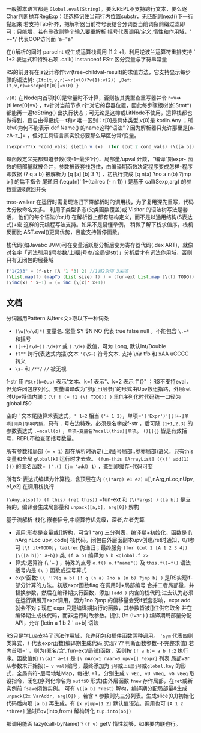 一般脚本语言都是 `Global.eval(String)`。要么REPL不支持跨行文本，要么逐Char判断抛弃RegExp；我选择记住当前行内位置substr，无匹配则next()下一行黏起来
若支持Tab补齐，把解析器当前符号表结合分词器当前词条前缀过滤即可；只能增，若有删改则整个输入要重解析
括号代表调用/定义,惰性和作用域，' +-*/ 代表OOP访问而 'a="a"

在()解析的同时 parseInt 或生成运算栈调用 [1 2 +]，利用逆波兰运算符重排支持 ' 1+2 表达式和特殊右项 .call()
instanceof FStr 区分变量与字符串常量

RS的前身有在js设计称作tvr(tree-childval-result)的求值方法，它支持显示每步骤的语法树: `{If:(t,v,r)=>r(v(0)?v(1):v(2)) ,Def:(t,v,r)=>scope[t[0]]=v(0) }`

`v(0)` 在Node内首项t[0]是常量时不计算，否则按其类型查重写器并令 r=v=>{tHere[0]=v} ，tv针对当前节点 r针对它的容器位置，因此每步骤根树(如Stmt*)都能再一遍toString() 出执行状态；可无论是这抑或LitNode不使用，运算栈都也做得到，且自由得更统一
t和v 唯一区别：t[0]是具体类型,v(0)是 kotlin.Any ；所以v0为何不能表示 def Name() 的name这种“语法”？因为解析器只允许那里是[a-zA-z_]+ ，但对工具语言属实没必要那么早区分常/变量。
```java
(\expr-??(x *cond_vals) {letin v (x)  (for (cut 2 cond_vals) (\([a b]) (add(? (== v a) b)) ) )}) //RS 只暴露了 \=? 三个基元-调用作用域,if-部分求值
```
每函数定义完都知道参数(或-1=最少1个)、局部量/upval 计数，“编译”期expr- 函数的局部量就被合并，参数被嵌套栈包住，由编译期函数决定程序变成怎样-程序即数据
(? q a b) 被解析为 [q [a] [b] 3 ?] ，初执行变成 [q n(a) ?no a n(b) ?jmp b ] 的扁平指令
尾递归 (\equ(n)' 1+(tailrec (- n 1)) ) 是基于 call(Sexp,arg) 的参数重设&跳回开头

tree-walker 在运行时需复现递归下降解析时的调用栈，为了复用深先重写，代码太分散命名太多。 利用子类型多态(父类函数覆盖)或 Visitor 的语法树写法是套话，
他们的每个语法(for,if) 在解析器上都有结构定义，而不是以通用结构(S表达式)+宏 这样的元编程写法支持。如果不是易懂举例， 稍微了解下栈求值序，栈机反而比 AST.eval()更具优势，且能支持暂停函数。

栈代码(如Javabc JVM)可在变量活跃期分析后变为寄存器代码(.dex ART)，就像对名字「词法引用(j号参数/上i层j号参/全局键str)」分析后才有词法作用域，否则只有无闭包的层叠域

```java
f"1{2}3" = (f-str [A '1 '3] 2) //1首2次项 3末项
(\List.map(f) (mapTo (List size) f) ) = (fun-ext List.map (\(f) TODO)) //含'.' 快捷定义
(\inc(x) ' x+1) = (= inc (\(x)' x+1))
```

## 文档

分词器用Pattern 从Iter<文>取以下一种词条
+ `(\w[\w\d]*)` 变量名. 常量 $Y $N NO 代表 true false null 。不能包含 `\.+*` 和括号
+ `([-+]?\d+)(.\d+)?` 或 `(.\d+)` 数值，可为 Long, 默认Int/Double
+ `f?""` 跨行(表达式内插)文本 `'(\S+)` 符号文本. 支持 \n\r tfb 和 xAA uCCCC 转义
+ `\s+` 和 `/**/` `//` 被无视

f-str 用 `FStr(k=0,s)` 表示'文本、k=1 表示"、k=2 表示 f"{}" ；RS不支持eval，但允许闭包序列化。变量编译改为“参j/上i层参j”的形式由Upv数组指路，外层ret时Upv将值内联；`(\f ! (= f1 (\! TODO)) )` 里f1序列化时代码统一口径为 global.f$0

空的 ' 文本尾随算术表达式，`' 1+2` 相当 `('+ 1 2)`，单项=`'('Expr')'|[!+-]单项|词条|字串内插`，只有 `.` 号右边特殊，必须是名字或f-str ，后可随 `(1+1,2,3)` 的参数表达式 `.=mcall(o)` ，`单项=变量名?mcall(this)|单项`。 `()[]{}` 皆是有效括号，REPL不检查闭括号数量。

所有参数和局部 `(= x 1)` 都在解析时确定(上i层j号局部..参亦局部)语义，只有this变量和全局 `global[k]` 运行时才去查。 `(fun-this [ArrayList] ({\!' add(1) }))` 的匿名函数=` ('.() (jm 'add) 1)` ，查到即缓存-代码可变

所有S-表达式编译为计算栈，含顶层在内 `(\(*arg) e1 e2)` =['\,nArg,nLoc,nUpv, e1,e2] 在调用栈执行

`(\Any.also(f) (f this) (ret this))` =fun-ext 和 `(\(*args) )` `([a b])` 是支持的。编译会生成局部量和 `unpack([a,b], arg[0])` 解构

基于流解析-栈化 嵌套括号,中缀算符优先级，深者,左者先算
+ 调用:形参是变量或[]解构，可含1 *arg 三分列表，编译期+初始化，函数是 [\ nArg nLoc upv, code] 栈代码。闭包由外层函副本upv创建/ret时通知，0/1参可 `[\! it+TODO]`，`tailrec` 伪递归；最终服务 `(for (cut 2 [A 1 2 3 4]) {\([a b])' a+b})` 类, `(f a b)` 编译为 `a b <global.f 2>`
+ 算式:运算符 (\ '+ ) ，特殊的点号 `o.f() o.f"name"()` 及 `this.f()=f()` 语法括号内是 `(\ )` 函数或逗号算式
+ expr函数: `(\ '!?(q a b) [! q (n a) ?no a (n b) ?jmp b] )` 是RS实现if-部分计算的方法。初版expr函数flag 在调用时+局部编号 合并二者局部量，并替换参数，然后在编译期执行函数，添加 `(add )` 内含的栈代码;过去认为必须在运行期展开expr调用，因为?no ?jmp 的偏移量会受if嵌套影响，expr add 就会不对；现在 expr 只是编译期执行的函数，其参数皆被[]住供它取舍 并在编译期生成栈代码，而非运行时改参数。提供 (!= (!var ) ) 编译期局部量分配API，允许 [letin a 1 b 2 ' a+b] 语法

RS只是学Lua支持了词法作用域，允许闭包和插件函数两种调用。 `'sym` 代表四则类算式，`!` 代表expr函数(编译期生成代码,实现? ?? 判断函数参数-不完整求值)
若内首项='\'，则为(匿名/含'.'fun-ext/局部)函数，否则按 `(f a b)= a b f:2` 执行序。函数值如 `(\(a)' a+1)` 是 `[\ nArg=1 nVar=0 upv=[] *expr]` 列表
局部var 从参数末开始按`(= v val)`编号，最终添加为 `j号`或`上i层j号`或`global.key` 的形式，全局有符-层号地址Map，每进\ +1 。分别生成 `v vEq, vU vUeq, vG vGeq` 取设指令，闭包(序列化命名为 `outf$0` 形式)由外层函数 `fnew` 存作局部，在`ret`或新实例前 `fsave`闭包实例。
可有 `\([a b] *rest)` 解构，编译期分配局部量&生成 `unpack(2x VarAddr, arg[0])` ，若含 `*` 参数则先三分列表。生成slice(0,1)初始化代码后内项 `[a b]` 再生成。有 `[x y]@p=[1 2]` 默认值语法。调用也可 `[A 1 2 *three]`
通过Eqv(into,from) 解构转化 `tup.into(obj)`

那调用能否 lazy(call-byName)？`(f v)` getV 惰性就够，如果要内联也行。
